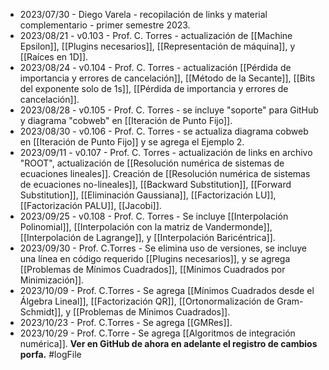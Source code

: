 - 2023/07/30 - Diego Varela - recopilación de links y material complementario - primer semestre 2023.
- 2023/08/21 - v0.103 - Prof. C. Torres - actualización de [[Machine Epsilon]], [[Plugins necesarios]], [[Representación de máquina]], y [[Raíces en 1D]].
- 2023/08/24 - v0.104 - Prof. C. Torres - actualización [[Pérdida de importancia y errores de cancelación]], [[Método de la Secante]], [[Bits del exponente solo de 1s]], [[Pérdida de importancia y errores de cancelación]].
- 2023/08/28 - v0.105 - Prof. C. Torres - se incluye "soporte" para GitHub y diagrama "cobweb" en [[Iteración de Punto Fijo]].
- 2023/08/30 - v0.106 - Prof. C. Torres - se actualiza diagrama cobweb en [[Iteración de Punto Fijo]] y se agrega el Ejemplo 2.
- 2023/09/11 - v0.107 - Prof. C. Torres - actualización de links en archivo "ROOT", actualización de [[Resolución numérica de sistemas de ecuaciones lineales]]. Creación de [[Resolución numérica de sistemas de ecuaciones no-lineales]], [[Backward Substitution]], [[Forward Substitution]], [[Eliminación Gaussiana]], [[Factorización LU]], [[Factorización PALU]], [[Jacobi]].
- 2023/09/25 - v0.108 - Prof. C. Torres - Se incluye [[Interpolación Polinomial]], [[Interpolación con la matriz de Vandermonde]], [[Interpolación de Lagrange]], y [[Interpolación Baricéntrica]].
- 2023/09/30 - Prof. C.Torres - Se elimina uso de versiones, se incluye una línea en código requerido [[Plugins necesarios]], y se agrega [[Problemas de Mínimos Cuadrados]], [[Mínimos Cuadrados por Minimización]].
- 2023/10/09 - Prof. C.Torres - Se agrega [[Mínimos Cuadrados desde el Álgebra Lineal]], [[Factorización QR]], [[Ortonormalización de Gram-Schmidt]], y [[Problemas de Mínimos Cuadrados]].
- 2023/10/23 - Prof. C.Torres - Se agrega [[GMRes]].
- 2023/10/29 - Prof. C.Torre - Se agrega [[Algoritmos de integración numérica]]. **Ver en GitHub de ahora en adelante el registro de cambios porfa.**
#logFile